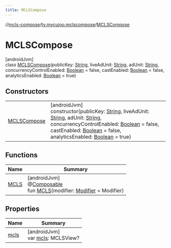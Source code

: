 ```yaml
---
title: MCLSCompose
---
```

//[mcls-compose](../../../index.html)/[tv.mycujoo.mclscompose](../index.html)/[MCLSCompose](index.html)



# MCLSCompose



[androidJvm]\
class [MCLSCompose](index.html)(publicKey: [String](https://kotlinlang.org/api/latest/jvm/stdlib/kotlin/-string/index.html), liveAdUnit: [String](https://kotlinlang.org/api/latest/jvm/stdlib/kotlin/-string/index.html), adUnit: [String](https://kotlinlang.org/api/latest/jvm/stdlib/kotlin/-string/index.html), concurrencyControlEnabled: [Boolean](https://kotlinlang.org/api/latest/jvm/stdlib/kotlin/-boolean/index.html) = false, castEnabled: [Boolean](https://kotlinlang.org/api/latest/jvm/stdlib/kotlin/-boolean/index.html) = false, analyticsEnabled: [Boolean](https://kotlinlang.org/api/latest/jvm/stdlib/kotlin/-boolean/index.html) = true)



## Constructors


| | |
|---|---|
| [MCLSCompose](-m-c-l-s-compose.html) | [androidJvm]<br>constructor(publicKey: [String](https://kotlinlang.org/api/latest/jvm/stdlib/kotlin/-string/index.html), liveAdUnit: [String](https://kotlinlang.org/api/latest/jvm/stdlib/kotlin/-string/index.html), adUnit: [String](https://kotlinlang.org/api/latest/jvm/stdlib/kotlin/-string/index.html), concurrencyControlEnabled: [Boolean](https://kotlinlang.org/api/latest/jvm/stdlib/kotlin/-boolean/index.html) = false, castEnabled: [Boolean](https://kotlinlang.org/api/latest/jvm/stdlib/kotlin/-boolean/index.html) = false, analyticsEnabled: [Boolean](https://kotlinlang.org/api/latest/jvm/stdlib/kotlin/-boolean/index.html) = true) |


## Functions


| Name | Summary |
|---|---|
| [MCLS](-m-c-l-s.html) | [androidJvm]<br>@[Composable](https://developer.android.com/reference/kotlin/androidx/compose/runtime/Composable.html)<br>fun [MCLS](-m-c-l-s.html)(modifier: [Modifier](https://developer.android.com/reference/kotlin/androidx/compose/ui/Modifier.html) = Modifier) |


## Properties


| Name | Summary |
|---|---|
| [mcls](mcls.html) | [androidJvm]<br>var [mcls](mcls.html): MCLSView? |

